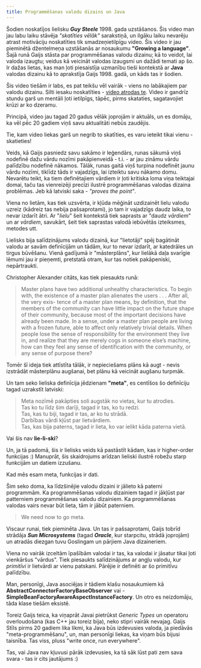```yaml
---
title: Programmēšanas valodu dizains un Java
---
```


Šodien noskatījos lielisku **_Guy Steele_** 1998. gada uzstāšanos. Šis video man jau labu laiku stāvēja _"skatīties vēlāk"_ sarakstiņā, un ilgāku laiku nevarēju atrast motivāciju noskatīties tik smadzeņietilpīgu video. Šis video ir jau pieminētā džentelmeņa uzstāšanās ar nosaukumu **"Growing a language"**. Šajā runā Gaijs stāsta par programmēšanas valodu dizainu; kā to veidot, lai valoda izaugtu; veidus kā veicināt valodas izaugsmi un dažādi temati ap šo. Ir dažas lietas, kas man ļoti piesaistīja uzmanību tieši kontekstā ar **Java** valodas dizainu kā to aprakstīja Gaijs 1998. gadā, un kāds tas ir šodien.
<!--more-->
Šis video tiešām ir labs, es pat teikšu vēl vairāk - viens no labākajiem par valodu dizainu. Silti iesaku noskatīties - [video atrodas te](https://www.youtube.com/watch?v=_ahvzDzKdB0). Video ir gandrīz stundu garš un mentāli ļoti ietilpīgs, tāpēc, pirms skataties, sagatavojiet krūzi ar ko dzeramu.

Principā, video jau tagad 20 gadus vēlāk joprojām ir aktuāls, un es domāju, ka vēl pēc 20 gadiem viņš savu aktualitāti nebūs zaudējis.

Tie, kam video liekas garš un negrib to skatīties, es varu ieteikt tikai vienu - skatieties!

Veids, kā Gaijs pasniedz savu sakāmo ir leģendārs, runas sākumā viņš nodefinē dažu vārdu nozīmi pakāpienveidā - t.i. - ar jau zināmu vārdu palīdzību nodefinē nākamos. Tālāk, runas gaitā viņš turpina nodefinēt jaunu vārdu nozīmi, tiklīdz tāds ir vajadzīgs, lai izteiktu savu nākamo domu.
Nevarētu teikt, ka tiem definētajiem vārdiem ir ļoti kritiska loma viņa teiktajai domai, taču tas vienreizēji precīzi ilustrē programmēšanas valodas dizaina problēmas.
Jeb kā latviski saka - _"proves the point"_.

Viena no lietām, kas tiek uzsvērta, ir kļūda mēģināt uzdizainēt lielu valodu uzreiz (kādreiz tas nebija pašsaprotami), jo tam ir vajadzīgs daudz laika, to nevar izdarīt ātri. Ar "_lielu_" šeit kontekstā tiek saprasts ar "daudz _vārdiem_" un ar _vārdiem_, savukārt, šeit tiek saprastas valodā iebūvētās izteiksmes, metodes utt.

Lielisks bija salīdzinājums valodu dizainā, kur "lietotāji" spēj bagātināt valodu ar savām definīcijām un tādām, kur to nevar izdarīt, ar katedrāles un tirgus būvēšanu. Vienā gadījumā ir "māsterplāns", kur lielākā daļa svarīgie lēmumi jau ir pieņemti, pretstatā otram, kur tas notiek pakāpeniski, nepārtraukti.

Christopher Alexander citāts, kas tiek piesaukts runā:

> Master plans have two additional unhealthy characteristics. To begin with, the existence of a master plan alienates the users . . . After all, the very exis- tence of a master plan means, by definition, that the members of the community can have little impact on the future shape of their community, because most of the important decisions have already been made. In a sense, under a master plan people are living with a frozen future, able to affect only relatively trivial details. When people lose the sense of responsibility for the environment they live in, and realize that they are merely cogs in someone else’s machine, how can they feel any sense of identification with the community, or any sense of purpose there?

Tomēr šī ideja tiek attīstīta tālāk, ir nepieciešams plāns kā augt - nevis izstrādāt māsterplānu augšanai, bet plānu kā veicināt augšanu turpmāk. 

Un tam seko lieliska definīcija jēdzienam **"meta"**, es centīšos šo definīciju tagad uzrakstīt latviski:

> Meta nozīmē pakāpties soli augstāk no vietas, kur tu atrodies. <br />
> Tas ko tu līdz šim darīji, tagad ir tas, ko tu redzi. <br />
> Tas, kas tu biji, tagad ir tas, ar ko tu strādā. <br />
> Darbības vārdi kļūst par lietvārdiem. <br />
> Tas, kas bija paterns, tagad ir lieta, ko var ielikt kāda paterna vietā.

Vai šis nav **lie-li-ski**?

Un, ja tā padomā, šis ir lielisks veids kā pastāstīt kādam, kas ir higher-order funkcijas :)
Manuprāt, šis skaidrojums arīdzan lieliski ilustrē robežu starp funkcijām un datiem izzušanu. 

Kad mēs esam meta, funkcijas ir dati.

Šim seko doma, ka līdzšinējie valodu dizaini ir jālieto kā paterni programmām.
Ka programmēšanas valodu dizainiem tagad ir jākļūst par patterniem programmēšanas valodu dizainiem. Ka programmēšanas valodas vairs nevar būt lieta, tām ir jābūt paterniem.

> We need now to go meta.

Viscaur runai, tiek pieminēta Java. Un tas ir pašsaprotami, Gaijs tobrīd strādāja **_Sun Microsystems_** (tagad **_Oracle_**, kur starpcitu, strādā joprojām) un atradās diezgan tuvu Goslingam un pārjiem Java dizaineriem.

Viena no vairāk izceltām īpašībām valodai ir tas, ka valodai ir jāsatur tikai ļoti vienkāršus "vārdus". Tiek piesaukts salīdzinājums ar angļu valodu, kur _primitīvi_ ir lietvārdi ar vienu patskani. Pārējie ir definēti ar šo primitīvu palīdzību.

Man, personīgi, Java asociējas ir tādiem klašu nosaukumiem kā **AbstractConnectorFactoryBaseObserver** vai - **SimpleBeanFactoryAwareAspectInstanceFactory**. Un otro es neizdomāju, tāda klase tiešām eksistē.

Toreiz Gaijs teica, ka viņaprāt Javai pietrūkst _Generic Types_ un operatoru overloudošana (kas C++ jau toreiz bija), neko stipri vairāk nevajag. Gaijs Stīls pirms 20 gadiem lika likmi, ka Java būs izdevusies valoda, ja piedāvās "meta-programmēšanu", un, man personīgi liekas, ka viņam būs bijusi taisnība. Tas viss, pluss "write once, run everywhere".

Tas, vai Java nav kļuvusi pārāk izdevusies, ka tā sāk lūst pati zem sava svara - tas ir cits jautājums :)
